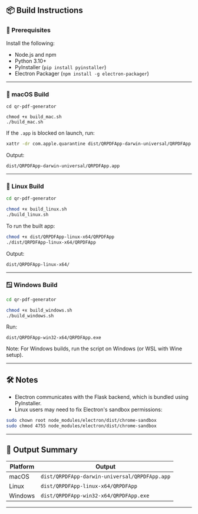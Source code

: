 ## 📦 Build Instructions

### 🧠 Prerequisites

Install the following:

- Node.js and npm
- Python 3.10+
- PyInstaller (`pip install pyinstaller`)
- Electron Packager (`npm install -g electron-packager`)

---

### 🍏 macOS Build

```
cd qr-pdf-generator
```

```
chmod +x build_mac.sh
./build_mac.sh
```


If the `.app` is blocked on launch, run:

```bash
xattr -dr com.apple.quarantine dist/QRPDFApp-darwin-universal/QRPDFApp.app
```

Output:

```
dist/QRPDFApp-darwin-universal/QRPDFApp.app
```

---

### 🐧 Linux Build

```bash
cd qr-pdf-generator

chmod +x build_linux.sh
./build_linux.sh
```

To run the built app:

```bash
chmod +x dist/QRPDFApp-linux-x64/QRPDFApp
./dist/QRPDFApp-linux-x64/QRPDFApp
```

Output:

```
dist/QRPDFApp-linux-x64/
```

---

### 🪟 Windows Build

```bash
cd qr-pdf-generator

chmod +x build_windows.sh
./build_windows.sh
```

Run:

```
dist/QRPDFApp-win32-x64/QRPDFApp.exe
```

Note: For Windows builds, run the script on Windows (or WSL with Wine setup).

---

## 🛠️ Notes

* Electron communicates with the Flask backend, which is bundled using PyInstaller.
* Linux users may need to fix Electron's sandbox permissions:

```bash
sudo chown root node_modules/electron/dist/chrome-sandbox
sudo chmod 4755 node_modules/electron/dist/chrome-sandbox
```

---

## 📁 Output Summary

| Platform | Output                                        |
| -------- | --------------------------------------------- |
| macOS    | `dist/QRPDFApp-darwin-universal/QRPDFApp.app` |
| Linux    | `dist/QRPDFApp-linux-x64/QRPDFApp`            |
| Windows  | `dist/QRPDFApp-win32-x64/QRPDFApp.exe`        |

---


